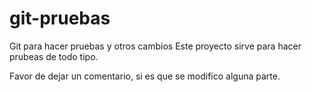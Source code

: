 # git-pruebas
Git para hacer pruebas y otros cambios
Este proyecto sirve para hacer prubeas de todo tipo. 

Favor de dejar un comentario, si es que se modifico alguna parte. 
